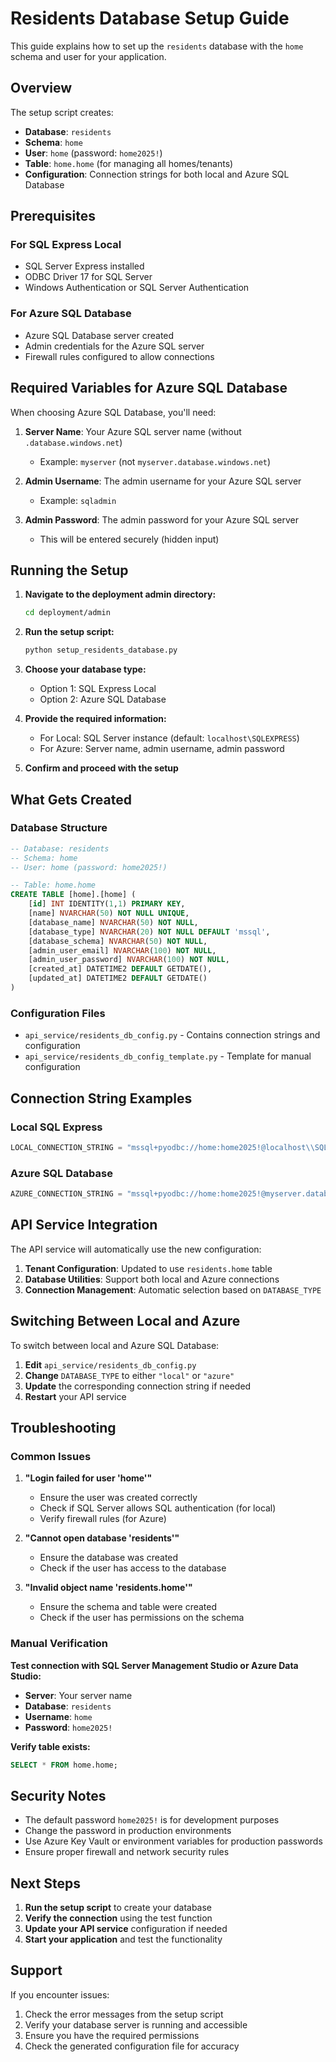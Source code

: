 # Residents Database Setup Guide

This guide explains how to set up the `residents` database with the `home` schema and user for your application.

## Overview

The setup script creates:
- **Database**: `residents`
- **Schema**: `home` 
- **User**: `home` (password: `home2025!`)
- **Table**: `home.home` (for managing all homes/tenants)
- **Configuration**: Connection strings for both local and Azure SQL Database

## Prerequisites

### For SQL Express Local
- SQL Server Express installed
- ODBC Driver 17 for SQL Server
- Windows Authentication or SQL Server Authentication

### For Azure SQL Database
- Azure SQL Database server created
- Admin credentials for the Azure SQL server
- Firewall rules configured to allow connections

## Required Variables for Azure SQL Database

When choosing Azure SQL Database, you'll need:

1. **Server Name**: Your Azure SQL server name (without `.database.windows.net`)
   - Example: `myserver` (not `myserver.database.windows.net`)

2. **Admin Username**: The admin username for your Azure SQL server
   - Example: `sqladmin`

3. **Admin Password**: The admin password for your Azure SQL server
   - This will be entered securely (hidden input)

## Running the Setup

1. **Navigate to the deployment admin directory:**
   ```bash
   cd deployment/admin
   ```

2. **Run the setup script:**
   ```bash
   python setup_residents_database.py
   ```

3. **Choose your database type:**
   - Option 1: SQL Express Local
   - Option 2: Azure SQL Database

4. **Provide the required information:**
   - For Local: SQL Server instance (default: `localhost\SQLEXPRESS`)
   - For Azure: Server name, admin username, admin password

5. **Confirm and proceed with the setup**

## What Gets Created

### Database Structure
```sql
-- Database: residents
-- Schema: home  
-- User: home (password: home2025!)

-- Table: home.home
CREATE TABLE [home].[home] (
    [id] INT IDENTITY(1,1) PRIMARY KEY,
    [name] NVARCHAR(50) NOT NULL UNIQUE,
    [database_name] NVARCHAR(50) NOT NULL,
    [database_type] NVARCHAR(20) NOT NULL DEFAULT 'mssql',
    [database_schema] NVARCHAR(50) NOT NULL,
    [admin_user_email] NVARCHAR(100) NOT NULL,
    [admin_user_password] NVARCHAR(100) NOT NULL,
    [created_at] DATETIME2 DEFAULT GETDATE(),
    [updated_at] DATETIME2 DEFAULT GETDATE()
)
```

### Configuration Files
- `api_service/residents_db_config.py` - Contains connection strings and configuration
- `api_service/residents_db_config_template.py` - Template for manual configuration

## Connection String Examples

### Local SQL Express
```python
LOCAL_CONNECTION_STRING = "mssql+pyodbc://home:home2025!@localhost\\SQLEXPRESS/residents?driver=ODBC+Driver+17+for+SQL+Server&TrustServerCertificate=yes"
```

### Azure SQL Database
```python
AZURE_CONNECTION_STRING = "mssql+pyodbc://home:home2025!@myserver.database.windows.net/residents?driver=ODBC+Driver+17+for+SQL+Server&TrustServerCertificate=yes"
```

## API Service Integration

The API service will automatically use the new configuration:

1. **Tenant Configuration**: Updated to use `residents.home` table
2. **Database Utilities**: Support both local and Azure connections
3. **Connection Management**: Automatic selection based on `DATABASE_TYPE`

## Switching Between Local and Azure

To switch between local and Azure SQL Database:

1. **Edit** `api_service/residents_db_config.py`
2. **Change** `DATABASE_TYPE` to either `"local"` or `"azure"`
3. **Update** the corresponding connection string if needed
4. **Restart** your API service

## Troubleshooting

### Common Issues

1. **"Login failed for user 'home'"**
   - Ensure the user was created correctly
   - Check if SQL Server allows SQL authentication (for local)
   - Verify firewall rules (for Azure)

2. **"Cannot open database 'residents'"**
   - Ensure the database was created
   - Check if the user has access to the database

3. **"Invalid object name 'residents.home'"**
   - Ensure the schema and table were created
   - Check if the user has permissions on the schema

### Manual Verification

**Test connection with SQL Server Management Studio or Azure Data Studio:**

- **Server**: Your server name
- **Database**: `residents`
- **Username**: `home`
- **Password**: `home2025!`

**Verify table exists:**
```sql
SELECT * FROM home.home;
```

## Security Notes

- The default password `home2025!` is for development purposes
- Change the password in production environments
- Use Azure Key Vault or environment variables for production passwords
- Ensure proper firewall and network security rules

## Next Steps

1. **Run the setup script** to create your database
2. **Verify the connection** using the test function
3. **Update your API service** configuration if needed
4. **Start your application** and test the functionality

## Support

If you encounter issues:
1. Check the error messages from the setup script
2. Verify your database server is running and accessible
3. Ensure you have the required permissions
4. Check the generated configuration file for accuracy